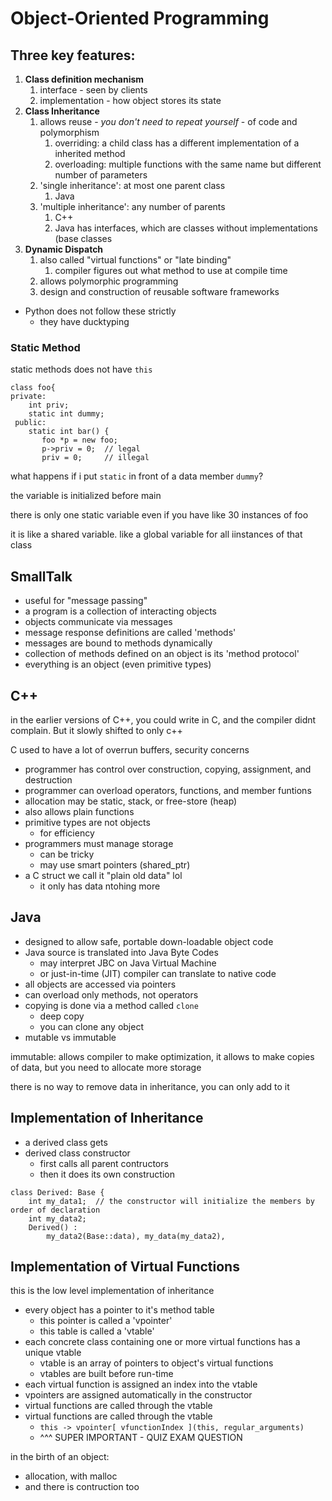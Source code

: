 # Object-Oriented Programming

## Three key features:

1. **Class definition mechanism**
   1. interface - seen by clients
   2. implementation - how object stores its state
2. **Class Inheritance**
   1. allows reuse - _you don't need to repeat yourself_ - of code and polymorphism
      1. overriding: a child class has a different implementation of a inherited method
      2. overloading: multiple functions with the same name but different number of parameters
   2. 'single inheritance': at most one parent class
      1. Java
   3. 'multiple inheritance': any number of parents
      1. C++
      2. Java has interfaces, which are classes without implementations (base classes
3. **Dynamic Dispatch**
   1. also called "virtual functions" or "late binding"
      1. compiler figures out what method to use at compile time&#x20;
   2. allows polymorphic programming
   3. design and construction of reusable software frameworks

* Python does not follow these strictly&#x20;
  * they have ducktyping&#x20;

### Static Method

static methods does not have `this`

```
class foo{
private:
    int priv;
    static int dummy;
 public:
    static int bar() {
       foo *p = new foo;
       p->priv = 0;  // legal
       priv = 0;     // illegal
```

what happens if i put `static` in front of a data member `dummy`?

the variable is initialized before main

there is only one static variable even if you have like 30 instances of foo

it is like a shared variable. like a global variable for all iinstances of that class



## SmallTalk

* useful for "message passing"
* a program is a collection of interacting objects
* objects communicate via messages
* message response definitions are called 'methods'
* messages are bound to methods dynamically
* collection of methods defined on an object is its 'method protocol'
* everything is an object (even primitive types)

## C++

in the earlier versions of C++, you could write in C, and the compiler didnt complain. But it slowly shifted to only c++

C used to have a lot of overrun buffers, security concerns&#x20;

* programmer has control over construction, copying, assignment, and destruction
* programmer can overload operators, functions, and member funtions&#x20;
* allocation may be static, stack, or free-store (heap)
* also allows plain functions
* primitive types are not objects&#x20;
  * for efficiency
* programmers must manage storage
  * can be tricky
  * may use smart pointers (shared\_ptr)
* a C struct we call it "plain old data" lol&#x20;
  * it only has data ntohing more

## Java

* designed to allow safe, portable down-loadable object code
* Java source is translated into Java Byte Codes
  * may interpret JBC on Java Virtual Machine
  * or just-in-time (JIT) compiler can translate to native code
* all objects are accessed via pointers
* can overload only methods, not operators
* copying is done via a method called `clone`
  * deep copy
  * you can clone any object
* mutable vs immutable





immutable: allows compiler to make optimization, it allows to make copies of data, but you need to allocate more storage



there is no way to remove data in inheritance, you can only add to it&#x20;



## Implementation of Inheritance

* a derived class gets
* derived class constructor
  * first calls all parent contructors
  * then it does its own construction

```
class Derived: Base {
    int my_data1;  // the constructor will initialize the members by order of declaration
    int my_data2;
    Derived() : 
        my_data2(Base::data), my_data(my_data2), 
```

## Implementation of Virtual Functions

this is the low level implementation of inheritance

* every object has a pointer to it's method table
  * this pointer is called a 'vpointer'
  * this table is called a 'vtable'
* each concrete class containing one or more virtual functions has a unique vtable
  * vtable is an array of pointers to object's virtual functions
  * vtables are built before run-time&#x20;
* each virtual function is assigned an index into the vtable
* vpointers are assigned automatically in the constructor
* virtual functions are called through the vtable
* virtual functions are called through the vtable
  * `this -> vpointer[ vfunctionIndex ](this, regular_arguments)`&#x20;
  * ^^^ SUPER IMPORTANT - QUIZ EXAM QUESTION

in the birth of an object:

* allocation, with malloc
* and there is contruction too&#x20;
